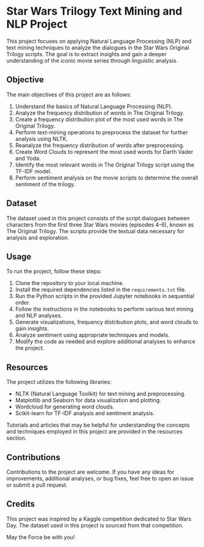 # Star Wars Trilogy Text Mining and NLP Project

This project focuses on applying Natural Language Processing (NLP) and text mining techniques to analyze the dialogues in the Star Wars Original Trilogy scripts. The goal is to extract insights and gain a deeper understanding of the iconic movie series through linguistic analysis.

## Objective

The main objectives of this project are as follows:

1. Understand the basics of Natural Language Processing (NLP).
2. Analyze the frequency distribution of words in The Original Trilogy.
3. Create a frequency distribution plot of the most used words in The Original Trilogy.
4. Perform text-mining operations to preprocess the dataset for further analysis using NLTK.
5. Reanalyze the frequency distribution of words after preprocessing.
6. Create Word Clouds to represent the most used words for Darth Vader and Yoda.
7. Identify the most relevant words in The Original Trilogy script using the TF-IDF model.
8. Perform sentiment analysis on the movie scripts to determine the overall sentiment of the trilogy.

## Dataset

The dataset used in this project consists of the script dialogues between characters from the first three Star Wars movies (episodes 4-6), known as The Original Trilogy. The scripts provide the textual data necessary for analysis and exploration.

## Usage

To run the project, follow these steps:

1. Clone the repository to your local machine.
2. Install the required dependencies listed in the `requirements.txt` file.
3. Run the Python scripts in the provided Jupyter notebooks in sequential order.
4. Follow the instructions in the notebooks to perform various text mining and NLP analyses.
5. Generate visualizations, frequency distribution plots, and word clouds to gain insights.
6. Analyze sentiment using appropriate techniques and models.
7. Modify the code as needed and explore additional analyses to enhance the project.

## Resources

The project utilizes the following libraries:

- NLTK (Natural Language Toolkit) for text mining and preprocessing.
- Matplotlib and Seaborn for data visualization and plotting.
- Wordcloud for generating word clouds.
- Scikit-learn for TF-IDF analysis and sentiment analysis.

Tutorials and articles that may be helpful for understanding the concepts and techniques employed in this project are provided in the resources section.

## Contributions

Contributions to the project are welcome. If you have any ideas for improvements, additional analyses, or bug fixes, feel free to open an issue or submit a pull request.

## Credits

This project was inspired by a Kaggle competition dedicated to Star Wars Day. The dataset used in this project is sourced from that competition.

May the Force be with you!